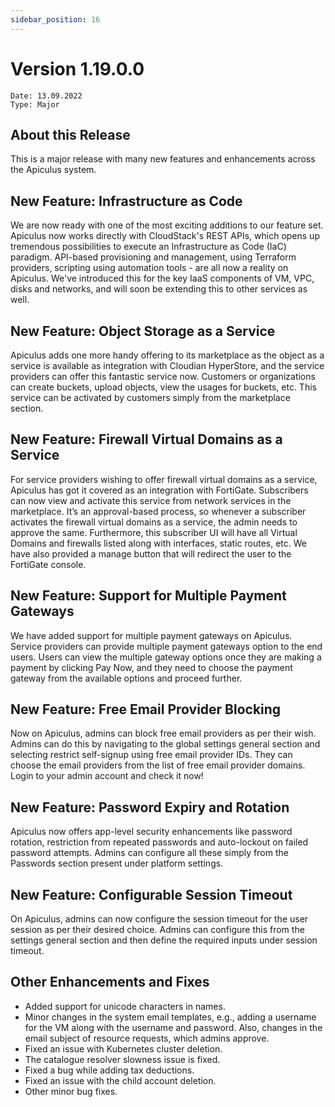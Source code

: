 ```yaml
---
sidebar_position: 16
---
```

# Version 1.19.0.0
```
Date: 13.09.2022
Type: Major
```

## About this Release

This is a major release with many new features and enhancements across the Apiculus system.

## New Feature: Infrastructure as Code

We are now ready with one of the most exciting additions to our feature set. Apiculus now works directly with CloudStack's REST APIs, which opens up tremendous possibilities to execute an Infrastructure as Code (IaC) paradigm. API-based provisioning and management, using Terraform providers, scripting using automation tools - are all now a reality on Apiculus. We've introduced this for the key IaaS components of VM, VPC, disks and networks, and will soon be extending this to other services as well.

## New Feature: Object Storage as a Service

Apiculus adds one more handy offering to its marketplace as the object as a service is available as integration with Cloudian HyperStore, and the service providers can offer this fantastic service now. Customers or organizations can create buckets, upload objects, view the usages for buckets, etc. This service can be activated by customers simply from the marketplace section.

## New Feature: Firewall Virtual Domains as a Service

For service providers wishing to offer firewall virtual domains as a service, Apiculus has got it covered as an integration with FortiGate. Subscribers can now view and activate this service from network services in the marketplace. It’s an approval-based process, so whenever a subscriber activates the firewall virtual domains as a service, the admin needs to approve the same. Furthermore, this subscriber UI will have all Virtual Domains and firewalls listed along with interfaces, static routes, etc. We have also provided a manage button that will redirect the user to the FortiGate console.

## New Feature: Support for Multiple Payment Gateways

We have added support for multiple payment gateways on Apiculus. Service providers can provide multiple payment gateways option to the end users. Users can view the multiple gateway options once they are making a payment by clicking Pay Now, and they need to choose the payment gateway from the available options and proceed further.

## New Feature: Free Email Provider Blocking

Now on Apiculus, admins can block free email providers as per their wish. Admins can do this by navigating to the global settings general section and selecting restrict self-signup using free email provider IDs. They can choose the email providers from the list of free email provider domains. Login to your admin account and check it now!

## New Feature: Password Expiry and Rotation

Apiculus now offers app-level security enhancements like password rotation, restriction from repeated passwords and auto-lockout on failed password attempts. Admins can configure all these simply from the Passwords section present under platform settings.

## New Feature: Configurable Session Timeout

On Apiculus, admins can now configure the session timeout for the user session as per their desired choice. Admins can configure this from the settings general section and then define the required inputs under session timeout.

## Other Enhancements and Fixes

- Added support for unicode characters in names.
- Minor changes in the system email templates, e.g., adding a username for the VM along with the username and password. Also, changes in the email subject of resource requests, which admins approve.
- Fixed an issue with Kubernetes cluster deletion.
- The catalogue resolver slowness issue is fixed.
- Fixed a bug while adding tax deductions.
- Fixed an issue with the child account deletion.
- Other minor bug fixes.



